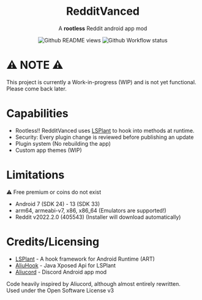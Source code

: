 <h1 align="center">RedditVanced</h1>
<p align="center">
A <b>rootless</b> Reddit android app mod
</p>
<p align="center">
  <img alt="Github README views" src="https://hits.seeyoufarm.com/api/count/incr/badge.svg?url=https%3A%2F%2Fgithub.com%2FRedditVanced%2FRedditVanced&count_bg=%2379C83D&title_bg=%23555555&icon=github.svg&icon_color=%23E7E7E7&title=views&edge_flat=true"/>
  <img alt="Github Workflow status" src="https://img.shields.io/github/workflow/status/RedditVanced/RedditVanced/Build?label=Core%2FInjector&logo=githubactions&logoColor=white&style=flat-square"/>
</p>

# ⚠️ NOTE ⚠️

This project is currently a Work-in-progress (WIP) and is not yet functional.\
Please come back later.

# Capabilities

- Rootless!! RedditVanced uses [LSPlant](https://github.com/LSPosed/LSPlant) to hook into methods at runtime.
- Security: Every plugin change is reviewed before publishing an update
- Plugin system (No rebuilding the app)
- Custom app themes (WIP)

# Limitations

⚠️ Free premium or coins do not exist

- Android 7 (SDK 24) - 13 (SDK 33)
- arm64, armeabi-v7, x86, x86_64 (Emulators are supported!)
- Reddit v2022.2.0 (405543) (Installer will download automatically)

# Credits/Licensing

- [LSPlant](https://github.com/LSPosed/LSPlant) - A hook framework for Android Runtime (ART)
- [AliuHook](https://github.com/Aliucord/hook) - Java Xposed Api for LSPlant
- [Aliucord](https://github.com/Aliucord/Aliucord) - Discord Android app mod

Code heavily inspired by Aliucord, although almost entirely rewritten.\
Used under the Open Software License v3

